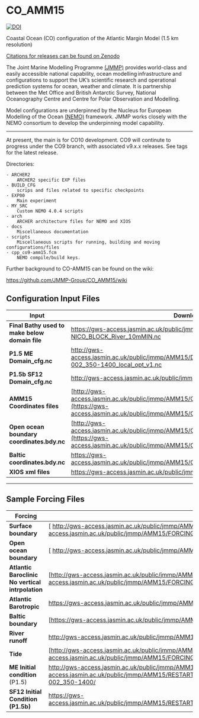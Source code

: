 # CO_AMM15
[![DOI](https://zenodo.org/badge/DOI/10.5281/zenodo.8171688.svg)](https://doi.org/10.5281/zenodo.8171688)

Coastal Ocean (CO) configuration of the Atlantic Margin Model (1.5 km resolution)

[Citations for releases can be found on Zenodo](https://doi.org/10.5281/zenodo.6497328)

The Joint Marine Modelling Programme [(JMMP)](https://www.metoffice.gov.uk/research/approach/collaboration/joint-marine-modelling-programme) provides world-class and easily accessible national capability, ocean modelling infrastructure and configurations to support the UK’s scientific research and operational prediction systems for ocean, weather and climate. It is partnership between the Met Office and British Antarctic Survey, National Oceanography Centre and Centre for Polar Observation and Modelling.

Model configurations are underpinned by the Nucleus for European Modelling of the Ocean [(NEMO)](https://www.nemo-ocean.eu) framework. JMMP works closely with the NEMO consortium to develop the underpinning model capability. 

---

At present, the main is for CO10 development. CO9 will continute to progress under the CO9 branch, with associated v9.x.x releases. See tags for the latest release.

Directories:

    - ARCHER2
        ARCHER2 specific EXP files
    - BUILD_CFG
        scrips and files related to specific checkpoints
	- EXP00
		Main experiment
	- MY_SRC
		Custom NEMO 4.0.4 scripts
	- arch
		ARCHER architecture files for NEMO and XIOS
    - docs
        Miscellaneous documentation
	- scripts
		Miscellaneous scripts for running, building and moving configurations/files
	- cpp_co9-amm15.fcm
		NEMO compile/build keys.

Further background to CO-AMM15 can be found on the wiki:

https://github.com/JMMP-Group/CO_AMM15/wiki

## Configuration Input Files

|  **Input** | **Download Location** |
|-------------- | -------------- |
| **Final Bathy used to make below domain file** | https://gws-access.jasmin.ac.uk/public/jmmp/AMM15/AMM15_BATHY/G-E-G-NICO_BLOCK_River_10mMIN.nc |
| **P1.5**  **ME** **Domain_cfg.nc** | http://gws-access.jasmin.ac.uk/public/jmmp/AMM15/DOMAIN_CFG/domain_cfg_sig9_itr3_MEs_01-002_350-1400_local_opt_v1.nc	 |
| **P1.5b** **SF12** **Domain_cfg.nc** | http://gws-access.jasmin.ac.uk/public/jmmp/AMM15/DOMAIN_CFG/GEG_SF12.nc	 |
| **AMM15 Coordinates files** | [http://gws-access.jasmin.ac.uk/public/jmmp/AMM15/COORDINATES/amm15.coordinates.nc](https://gws-access.jasmin.ac.uk/public/jmmp/AMM15/COORDINATES/amm15.coordinates.nc)	 |
| **Open ocean boundary coordinates.bdy.nc** | [http://gws-access.jasmin.ac.uk/public/jmmp/AMM15/COORDINATES/amm15.bdy.coordinates.rim15.nc](https://gws-access.jasmin.ac.uk/public/jmmp/AMM15/COORDINATES/amm15.bdy.coordinates.rim15.nc)	 |
| **Baltic coordinates.bdy.nc** | https://gws-access.jasmin.ac.uk/public/jmmp/AMM15/COORDINATES/amm15.baltic.bdy.coordinates.nc |
| **XIOS xml files** | https://gws-access.jasmin.ac.uk/public/jmmp/AMM15/XML/ |
---

## Sample Forcing Files

| **Forcing** | **Download Location** |
|-------------- | ------------------|
| **Surface boundary** |[ http://gws-access.jasmin.ac.uk/public/jmmp/AMM15/FORCING/SBC/ERA5/](https://gws-access.jasmin.ac.uk/public/jmmp/AMM15/FORCING/SBC/ERA5/) |
| **Open ocean boundary** |[ http://gws-access.jasmin.ac.uk/public/jmmp/AMM15/FORCING/BDY/](https://gws-access.jasmin.ac.uk/public/jmmp/AMM15/FORCING/BDY/) |
| **Atlantic Baroclinic No vertical intrpolation** | [http://gws-access.jasmin.ac.uk/public/jmmp/AMM15/FORCING/BDY/EXPER_NO_VERT_BDY_SJPZ_A_AND_D/](https://gws-access.jasmin.ac.uk/public/jmmp/AMM15/FORCING/BDY/EXPER_NO_VERT_BDY_SJPZ_A_AND_D/) |
| **Atlantic Barotropic** | https://gws-access.jasmin.ac.uk/public/jmmp/AMM15/FORCING/BDY/SJPZ_A_AND_D_BT/ |
| **Baltic boundary** | [https://gws-access.jasmin.ac.uk/public/jmmp/AMM15/FORCING/BDY/amm15_Baltic/ |
| **River runoff** | http://gws-access.jasmin.ac.uk/public/jmmp/AMM15/FORCING/RIVERS/ |
| **Tide** | [http://gws-access.jasmin.ac.uk/public/jmmp/AMM15/FORCING/TIDES/FES2014/](https://gws-access.jasmin.ac.uk/public/jmmp/AMM15/FORCING/TIDES/FES2014/) |
| **ME Initial condition** (P1.5) | http://gws-access.jasmin.ac.uk/public/jmmp/AMM15/https://gws-access.jasmin.ac.uk/public/jmmp/AMM15/RESTARTS/RESTART_BASED_ONCO7_TO_GEG_NICO_BALTIC_BLOCK_BUT_10M_MIN_RIV_DEP_MEs_01-002_350-1400/
| **SF12 Initial Condition (P1.5b)** | https://gws-access.jasmin.ac.uk/public/jmmp/AMM15/RESTARTS/RESTART_BASED_ONCO7_20040101_TO_GEG_NICO_BALTIC_BLOCK_BUT_10M_MIN_RIV_DEP/ |
